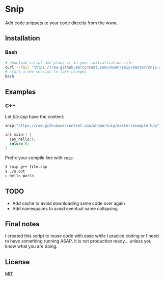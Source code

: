 # Snip

Add code snippets to your code directly from the www.

## Installation

### Bash

```bash
# download script and place it in your initialization file
curl --fail "https://raw.githubusercontent.com/whoan/snip/master/snip.sh" > snip.sh && echo "[ -f \"$PWD/\"snip.sh ] && source \"$PWD/\"snip.sh" >> .bashrc
# start a new session to take changes
bash
```

## Examples

### C++

Let *file.cpp* have the content:

```cpp
snip("https://raw.githubusercontent.com/whoan/snip/master/example.hpp")

int main() {
  say_hello();
  return 0;
}
```

Prefix your compile line with `snip`:

```bash
$ snip g++ file.cpp
$ ./a.out
> Hello World
```

## TODO

- Add cache to avoid downloading same code over again
- Add namespaces to avoid eventual name collapsing

## Final notes

I created this script to reuse code with ease while I pracice coding or I need to have something running ASAP. It is not production ready... unless you know what you are doing.

## License

[MIT](https://github.com/whoan/snip/blob/master/LICENSE)
